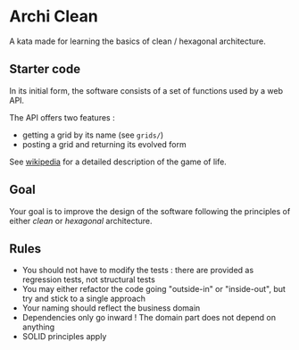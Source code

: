 # Archi Clean

A kata made for learning the basics of clean / hexagonal architecture. 

## Starter code

In its initial form, the software consists of a set of functions used by a web API.

The API offers two features :
+ getting a grid by its name (see `grids/`)
+ posting a grid and returning its evolved form

See [wikipedia](https://en.wikipedia.org/wiki/Conway%27s_Game_of_Life) for a detailed description of the game of life.

## Goal

Your goal is to improve the design of the software following the principles of either _clean_ or _hexagonal_ architecture.

## Rules

+ You should not have to modify the tests : there are provided as regression tests, not structural tests
+ You may either refactor the code going "outside-in" or "inside-out", but try and stick to a single approach
+ Your naming should reflect the business domain
+ Dependencies only go inward ! The domain part does not depend on anything
+ SOLID principles apply